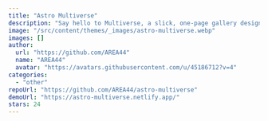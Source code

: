 ```yaml
---
title: "Astro Multiverse"
description: "Say hello to Multiverse, a slick, one-page gallery design with a fully functional lightbox. Designed by HTML5 UP."
image: "/src/content/themes/_images/astro-multiverse.webp"
images: []
author:
  url: "https://github.com/AREA44"
  name: "AREA44"
  avatar: "https://avatars.githubusercontent.com/u/45186712?v=4"
categories:
  - "other"
repoUrl: "https://github.com/AREA44/astro-multiverse"
demoUrl: "https://astro-multiverse.netlify.app/"
stars: 24
---
```

